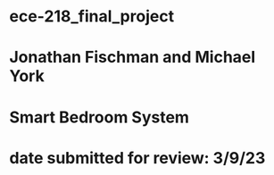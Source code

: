 # ece-218_final_project
# Jonathan Fischman and Michael York
# Smart Bedroom System

# date submitted for review: 3/9/23

#
